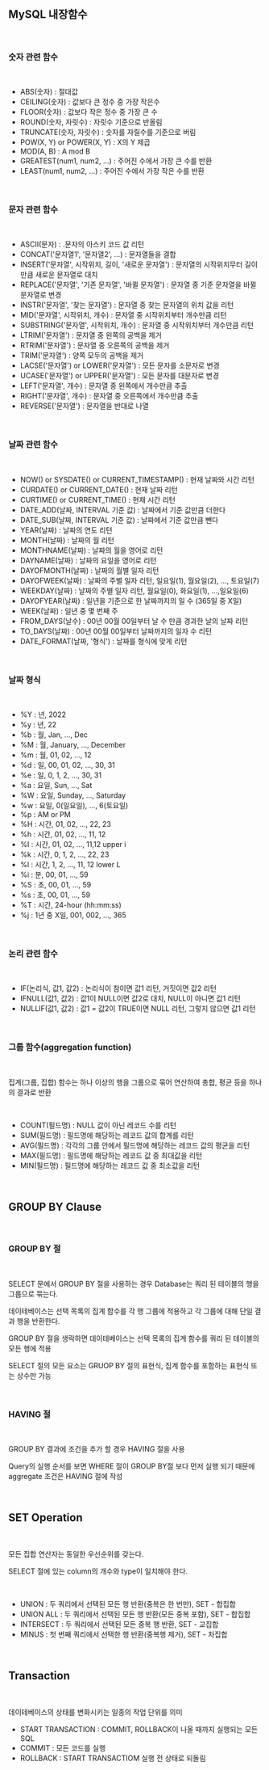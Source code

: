 ## MySQL 내장함수

<br>

### 숫자 관련 함수

<br>

- ABS(숫자) : 절대값
- CEILING(숫자) : 값보다 큰 정수 중 가장 작은수
- FLOOR(숫자) : 값보다 작은 정수 중 가장 큰 수
- ROUND(숫자, 자릿수) : 자릿수 기준으로 반올림
- TRUNCATE(숫자, 자릿수) : 숫자를 자릴수를 기준으로 버림
- POW(X, Y) or POWER(X, Y) : X의 Y 제곱
- MOD(A, B) : A mod B
- GREATEST(num1, num2, ...) : 주어진 수에서 가장 큰 수를 반환
- LEAST(num1, num2, ...) : 주어진 수에서 가장 작은 수를 반환

<br>

### 문자 관련 함수

<br>

- ASCII(문자) : .문자의 아스키 코드 값 리턴
- CONCAT('문자열1', '문자열2', ...) : 문자열들을 결합
- INSERT('문자열', 시작위치, 길이, '새로운 문자열') : 문자열의 시작위치무터 길이만큼 새로운 문자열로 대치
- REPLACE('문자열', '기존 문자열', '바뀔 문자열') : 문자열 중 기준 문자열을 바뀔 문자열로 변경
- INSTR('문자열', '찾는 문자열') : 문자열 중 찾는 문자열의 위치 값을 리턴
- MID('문자열', 시작위치, 개수) : 문자열 중 시작위치부터 개수만큼 리턴
- SUBSTRING('문자열', 시작위치, 개수) : 문자열 중 시작위치부터 개수만큼 리턴
- LTRIM('문자열') : 문자열 중 왼쪽의 공백을 제거
- RTRIM('문자열') : 문자열 중 오른쪽의 공백을 제거
- TRIM('문자열') : 양쪽 모두의 공백을 제거
- LACSE('문자열') or LOWER('문자열') : 모든 문자를 소문자로 변경
- UCASE('문자열') or UPPER('문자열') : 모든 문자를 대문자로 변경
- LEFT('문자열', 개수) : 문자열 중 왼쪽에서 개수만큼 추출
- RIGHT('문자열', 개수) : 문자열 중 오른쪽에서 개수만큼 추출
- REVERSE('문자열') : 문자열을 반대로 나열

<br>

### 날짜 관련 함수

<br>

- NOW() or SYSDATE() or CURRENT_TIMESTAMP() : 현재 날짜와 시간 리턴
- CURDATE() or CURRENT_DATE() : 현재 날짜 리턴
- CURTIME() or CURRENT_TIME() : 현재 시간 리턴
- DATE_ADD(날짜, INTERVAL 기준 값) : 날짜에서 기준 값만큼 더한다
- DATE_SUB(날짜, INTERVAL 기준 값) : 날짜에서 기준 값만큼 뺀다
- YEAR(날짜) : 날짜의 연도 리턴
- MONTH(날짜) : 날짜의 월 리턴
- MONTHNAME(날짜) : 날짜의 월을 영어로 리턴
- DAYNAME(날짜) : 날짜의 요일을 영어로 리턴
- DAYOFMONTH(날짜) : 날짜의 월별 일자 리턴
- DAYOFWEEK(날짜) : 날짜의 주별 일자 리턴, 일요일(1), 월요일(2), ..., 토요일(7)
- WEEKDAY(날짜) : 날짜의 주별 일자 리턴, 월요일(0), 화요일(1), ...,일요일(6)
- DAYOFYEAR(날짜) : 일년을 기준으로 한 날짜까지의 일 수 (365일 중 X일)
- WEEK(날짜) : 일년 중 몇 번째 주
- FROM_DAYS(날수) : 00년 00월 00일부터 날 수 만큼 경과한 날의 날짜 리턴
- TO_DAYS(날짜) : 00년 00월 00일부터 날짜까지의 일자 수 리턴
- DATE_FORMAT(날짜, '형식') : 날짜를 형식에 맞게 리턴

<br>

### 날짜 형식

<br>

- %Y : 년, 2022
- %y : 년, 22
- %b : 월, Jan, ..., Dec
- %M : 월, January, ..., December
- %m : 월, 01, 02, ..., 12
- %d : 일, 00, 01, 02, ..., 30, 31
- %e : 일, 0, 1, 2, ..., 30, 31
- %a : 요일, Sun, ..., Sat
- %W : 요일, Sunday, ..., Saturday
- %w : 요일, 0(일요일), ..., 6(토요일)
- %p : AM or PM
- %H : 시간, 01, 02, ..., 22, 23
- %h : 시간, 01, 02, ..., 11, 12
- %I : 시간, 01, 02, ..., 11,12 upper i
- %k : 시간, 0, 1, 2, ..., 22, 23
- %l : 시간, 1, 2, ..., 11, 12 lower L
- %i : 분, 00, 01, ..., 59
- %S : 초, 00, 01, ..., 59
- %s : 초, 00, 01, ..., 59
- %T : 시간, 24-hour (hh:mm:ss)
- %j : 1년 중 X일, 001, 002, ..., 365

<br>

### 논리 관련 함수

<br>

- IF(논리식, 값1, 값2) : 논리식이 참이면 값1 리턴, 거짓이면 값2 리턴
- IFNULL(값1, 값2) : 값1이 NULL이면 값2로 대치, NULL이 아니면 값1 리턴
- NULLIF(값1, 값2) : 값1 = 값2이 TRUE이면 NULL 리턴, 그렇지 않으면 값1 리턴

<br>

### 그룹 함수(aggregation function)

<br>

집계(그룹, 집합) 함수는 하나 이상의 행을 그룹으로 묶어 연산하여 총합, 평균 등을 하나의 결과로 반환

<br>

- COUNT(필드명) : NULL 값이 아닌 레코드 수를 리턴
- SUM(필드명) : 필드명에 해당하는 레코드 값의 합계를 리턴
- AVG(필드명) : 각각의 그룹 안에서 필드명에 해당하는 레코드 값의 평균을 리턴
- MAX(필드명) : 필드명에 해당하는 레코드 값 중 최대값을 리턴
- MIN(필드명) : 필드명에 해당하는 레코드 값 중 최소값을 리턴

<br>

## GROUP BY Clause

<br>

### GROUP BY 절

<br>

SELECT 문에서 GROUP BY 절을 사용하는 경우 Database는 쿼리 된 테이블의 행을 그룹으로 묶는다.

데이테베이스는 선택 목록의 집계 함수를 각 행 그룹에 적용하고 각 그룹에 대해 단일 결과 행을 반환한다.

GROUP BY 절을 생락하면 데이테베이스는 선택 목록의 집계 함수를 쿼리 된 테이블의 모든 행에 적용

SELECT 절의 모든 요소는 GRUOP BY 절의 표현식, 집계 함수를 포함하는 표현식 또는 상수만 가능

<br>

### HAVING 절

<br>

GROUP BY 결과에 조건을 추가 할 경우 HAVING 절을 사용

Query의 실행 순서를 보면 WHERE 절이 GROUP BY절 보다 먼저 실행 되기 때문에 aggregate 조건은 HAVING 절에 작성

<br>

## SET Operation

<br>

모든 집합 연산자는 동일한 우선순위를 갖는다.

SELECT 절에 있는 column의 개수와 type이 일치해야 한다.

<br>

- UNION : 두 쿼리에서 선택된 모든 행 반환(중복은 한 번만), SET - 합집합
- UNION ALL : 두 쿼리에서 선택된 모든 행 반환(모든 중복 포함), SET - 합집합
- INTERSECT : 두 쿼리에서 선택된 모든 중복 행 반환, SET - 교집합
- MINUS : 첫 번째 쿼리에서 선택한 행 반환(중복행 제거), SET - 차집합

<br>

## Transaction

<br>

데이테베이스의 상태를 변화시키는 일종의 작업 단위를 의미

- START TRANSACTION : COMMIT, ROLLBACK이 나올 때까지 실행되는 모든 SQL
- COMMIT : 모든 코드를 실행
- ROLLBACK : START TRANSACTIOM 실행 전 상태로 되돌림